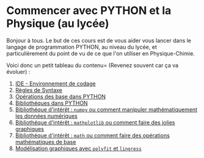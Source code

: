 # Commencer avec PYTHON et la Physique (au lycée)

Bonjour à tous. Le but de ces cours est de vous aider vous lancer dans le langage de programmation PYTHON, au niveau du lycée, et particulièrement du point de vu de ce que l'on utiliser en Physique-Chimie. 

Voici donc un petit tableau du contenu= (Revenez souvent car ça va évoluer) : 
1. [IDE - Environnement de codage](1-IDE.md)
2. [Règles de Syntaxe](2-syntaxe.md)
3. [Opérations des base dans PYTHON](3-operations.md)
4. [Bibliothéques dans PYTHON](4-biblis.md)
5. [Bibliothéque d'intérêt : `numpy` ou comment manipuler mathématiquement les données numériques](5-numpy.md)
6. [Bibliothéque d'intérêt : `mathplotlib` ou comment faire des jolies graphiques](6-matplotlib.md)
7. [Bibliothéque d'intérêt : `math` ou comment faire des opérations mathématiques de base](7-math.md)
8. [Modélisation graphiques avec `polyfit` et `lingress`](8-modelisation.md)
